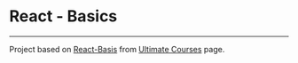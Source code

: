 # React - Basics

---

Project based on [React-Basis](https://ultimatecourses.com/learn/react-basics) from [Ultimate Courses](https://ultimatecourses.com) page.

